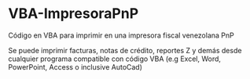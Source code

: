 # VBA-ImpresoraPnP
Código en VBA para imprimir en una impresora fiscal venezolana PnP

Se puede imprimir facturas, notas de crédito, reportes Z y demás desde cualquier programa compatible con código VBA (e.g Excel, Word, PowerPoint, Access o inclusive AutoCad)

